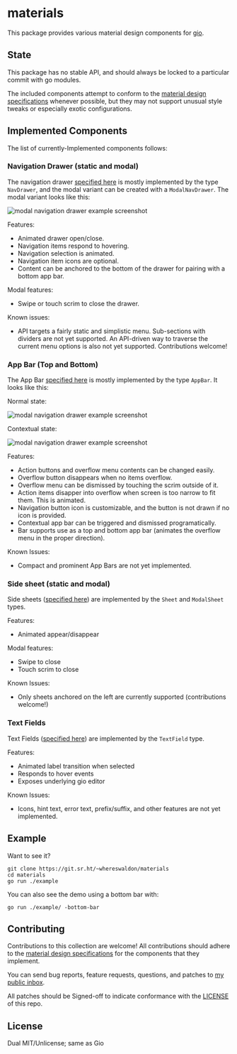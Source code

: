 # materials

This package provides various material design components for [gio](https://gioui.org).

## State

This package has no stable API, and should always be locked to a particular commit with
go modules.

The included components attempt to conform to the [material design specifications](https://material.io/components/)
whenever possible, but they may not support unusual style tweaks or especially exotic
configurations.

## Implemented Components

The list of currently-Implemented components follows:

### Navigation Drawer (static and modal)

The navigation drawer [specified here](https://material.io/components/navigation-drawer) is mostly implemented by the type
`NavDrawer`, and the modal variant can be created with a `ModalNavDrawer`. The modal variant looks like this:

![modal navigation drawer example screenshot](https://git.sr.ht/~whereswaldon/materials/blob/master/img/modal-nav.png)

Features:
- Animated drawer open/close.
- Navigation items respond to hovering.
- Navigation selection is animated.
- Navigation item icons are optional.
- Content can be anchored to the bottom of the drawer for pairing with a bottom app bar.

Modal features:
- Swipe or touch scrim to close the drawer.

Known issues:

- API targets a fairly static and simplistic menu. Sub-sections with dividers are not yet supported. An API-driven way to traverse the current menu options is also not yet supported. Contributions welcome!

### App Bar (Top and Bottom)

The App Bar [specified here](https://material.io/components/app-bars-top) is mostly implemented by the type
`AppBar`. It looks like this:

Normal state:

![modal navigation drawer example screenshot](https://git.sr.ht/~whereswaldon/materials/blob/master/img/app-bar-top.png)

Contextual state:

![modal navigation drawer example screenshot](https://git.sr.ht/~whereswaldon/materials/blob/master/img/app-bar-top-contextual.png)

Features:
 - Action buttons and overflow menu contents can be changed easily.
 - Overflow button disappears when no items overflow.
 - Overflow menu can be dismissed by touching the scrim outside of it.
 - Action items disapper into overflow when screen is too narrow to fit them. This is animated.
 - Navigation button icon is customizable, and the button is not drawn if no icon is provided.
 - Contextual app bar can be triggered and dismissed programatically.
 - Bar supports use as a top and bottom app bar (animates the overflow menu in the proper direction).

Known Issues:
 - Compact and prominent App Bars are not yet implemented.

### Side sheet (static and modal)

Side sheets ([specified here](https://material.io/components/sheets-side)) are implemented by the `Sheet` and `ModalSheet` types.

Features:
- Animated appear/disappear

Modal features:
- Swipe to close
- Touch scrim to close

Known Issues:
- Only sheets anchored on the left are currently supported (contributions welcome!)

### Text Fields

Text Fields ([specified here](https://material.io/components/text-fields)) are implemented by the `TextField` type.

Features:
- Animated label transition when selected
- Responds to hover events
- Exposes underlying gio editor

Known Issues:
- Icons, hint text, error text, prefix/suffix, and other features are not yet implemented.

## Example

Want to see it?

```
git clone https://git.sr.ht/~whereswaldon/materials
cd materials
go run ./example
```

You can also see the demo using a bottom bar with:
```
go run ./example/ -bottom-bar
```

## Contributing

Contributions to this collection are welcome! All contributions should adhere to
the [material design specifications](https://material.io/components) for the components that they implement.

You can send bug reports, feature requests, questions, and patches to [my public inbox](https://lists.sr.ht/~whereswaldon/public-inbox).

All patches should be Signed-off to indicate conformance with the [LICENSE](https://git.sr.ht/~whereswaldon/materials/tree/master/LICENSE) of this repo.

## License

Dual MIT/Unlicense; same as Gio
